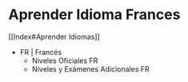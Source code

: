 # Aprender Idioma Frances

[[Index#Aprender Idiomas]]

* FR | Francés
	* Niveles Oficiales FR
	* Niveles y Exámenes Adicionales FR